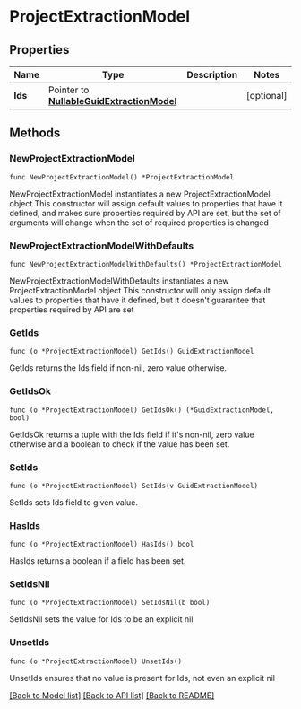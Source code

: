 # ProjectExtractionModel

## Properties

Name | Type | Description | Notes
------------ | ------------- | ------------- | -------------
**Ids** | Pointer to [**NullableGuidExtractionModel**](GuidExtractionModel.md) |  | [optional] 

## Methods

### NewProjectExtractionModel

`func NewProjectExtractionModel() *ProjectExtractionModel`

NewProjectExtractionModel instantiates a new ProjectExtractionModel object
This constructor will assign default values to properties that have it defined,
and makes sure properties required by API are set, but the set of arguments
will change when the set of required properties is changed

### NewProjectExtractionModelWithDefaults

`func NewProjectExtractionModelWithDefaults() *ProjectExtractionModel`

NewProjectExtractionModelWithDefaults instantiates a new ProjectExtractionModel object
This constructor will only assign default values to properties that have it defined,
but it doesn't guarantee that properties required by API are set

### GetIds

`func (o *ProjectExtractionModel) GetIds() GuidExtractionModel`

GetIds returns the Ids field if non-nil, zero value otherwise.

### GetIdsOk

`func (o *ProjectExtractionModel) GetIdsOk() (*GuidExtractionModel, bool)`

GetIdsOk returns a tuple with the Ids field if it's non-nil, zero value otherwise
and a boolean to check if the value has been set.

### SetIds

`func (o *ProjectExtractionModel) SetIds(v GuidExtractionModel)`

SetIds sets Ids field to given value.

### HasIds

`func (o *ProjectExtractionModel) HasIds() bool`

HasIds returns a boolean if a field has been set.

### SetIdsNil

`func (o *ProjectExtractionModel) SetIdsNil(b bool)`

 SetIdsNil sets the value for Ids to be an explicit nil

### UnsetIds
`func (o *ProjectExtractionModel) UnsetIds()`

UnsetIds ensures that no value is present for Ids, not even an explicit nil

[[Back to Model list]](../README.md#documentation-for-models) [[Back to API list]](../README.md#documentation-for-api-endpoints) [[Back to README]](../README.md)


